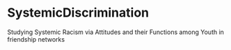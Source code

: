 # SystemicDiscrimination
Studying Systemic Racism via Attitudes and their Functions among Youth in friendship networks
